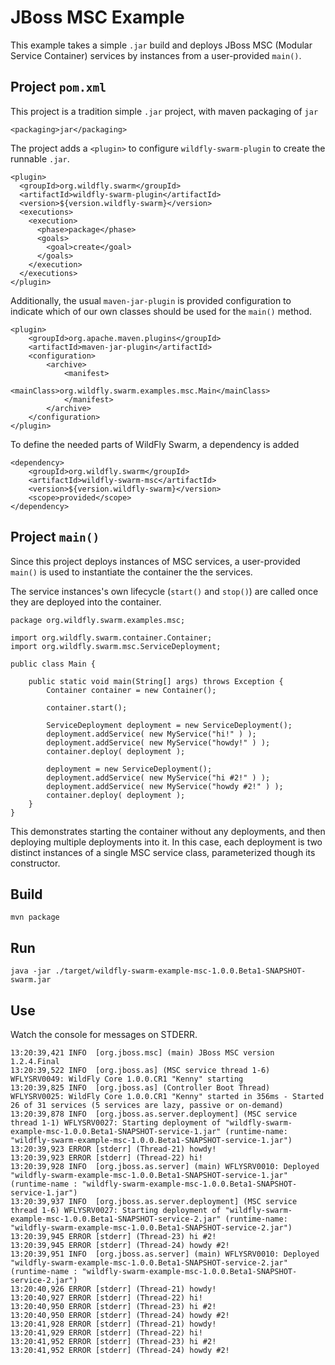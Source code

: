 # JBoss MSC Example

This example takes a simple `.jar` build and deploys
JBoss MSC (Modular Service Container) services by 
instances from a user-provided `main()`.

## Project `pom.xml`

This project is a tradition simple `.jar` project, with maven packaging
of `jar`

    <packaging>jar</packaging>

The project adds a `<plugin>` to configure `wildfly-swarm-plugin` to
create the runnable `.jar`.

    <plugin>
      <groupId>org.wildfly.swarm</groupId>
      <artifactId>wildfly-swarm-plugin</artifactId>
      <version>${version.wildfly-swarm}</version>
      <executions>
        <execution>
          <phase>package</phase>
          <goals>
            <goal>create</goal>
          </goals>
        </execution>
      </executions>
    </plugin>

Additionally, the usual `maven-jar-plugin` is provided configuration
to indicate which of our own classes should be used for the `main()`
method. 

    <plugin>
        <groupId>org.apache.maven.plugins</groupId>
        <artifactId>maven-jar-plugin</artifactId>
        <configuration>
            <archive>
                <manifest>
                    <mainClass>org.wildfly.swarm.examples.msc.Main</mainClass>
                </manifest>
            </archive>
        </configuration>
    </plugin>

To define the needed parts of WildFly Swarm, a dependency is added

    <dependency>
        <groupId>org.wildfly.swarm</groupId>
        <artifactId>wildfly-swarm-msc</artifactId>
        <version>${version.wildfly-swarm}</version>
        <scope>provided</scope>
    </dependency>

## Project `main()`

Since this project deploys instances of MSC services, a user-provided
`main()` is used to instantiate the container the the services.

The service instances's own lifecycle (`start()` and `stop()`) are called
once they are deployed into the container.

    package org.wildfly.swarm.examples.msc;

    import org.wildfly.swarm.container.Container;
    import org.wildfly.swarm.msc.ServiceDeployment;
    
    public class Main {
    
        public static void main(String[] args) throws Exception {
            Container container = new Container();
    
            container.start();
    
            ServiceDeployment deployment = new ServiceDeployment();
            deployment.addService( new MyService("hi!" ) );
            deployment.addService( new MyService("howdy!" ) );
            container.deploy( deployment );
    
            deployment = new ServiceDeployment();
            deployment.addService( new MyService("hi #2!" ) );
            deployment.addService( new MyService("howdy #2!" ) );
            container.deploy( deployment );
        }
    }

This demonstrates starting the container without any deployments,
and then deploying multiple deployments into it.  In this case,
each deployment is two distinct instances of a single MSC service
class, parameterized though its constructor.


## Build

    mvn package

## Run

    java -jar ./target/wildfly-swarm-example-msc-1.0.0.Beta1-SNAPSHOT-swarm.jar


## Use

Watch the console for messages on STDERR.

    13:20:39,421 INFO  [org.jboss.msc] (main) JBoss MSC version 1.2.4.Final
    13:20:39,522 INFO  [org.jboss.as] (MSC service thread 1-6) WFLYSRV0049: WildFly Core 1.0.0.CR1 "Kenny" starting
    13:20:39,825 INFO  [org.jboss.as] (Controller Boot Thread) WFLYSRV0025: WildFly Core 1.0.0.CR1 "Kenny" started in 356ms - Started 26 of 31 services (5 services are lazy, passive or on-demand)
    13:20:39,878 INFO  [org.jboss.as.server.deployment] (MSC service thread 1-1) WFLYSRV0027: Starting deployment of "wildfly-swarm-example-msc-1.0.0.Beta1-SNAPSHOT-service-1.jar" (runtime-name: "wildfly-swarm-example-msc-1.0.0.Beta1-SNAPSHOT-service-1.jar")
    13:20:39,923 ERROR [stderr] (Thread-21) howdy!
    13:20:39,923 ERROR [stderr] (Thread-22) hi!
    13:20:39,928 INFO  [org.jboss.as.server] (main) WFLYSRV0010: Deployed "wildfly-swarm-example-msc-1.0.0.Beta1-SNAPSHOT-service-1.jar" (runtime-name : "wildfly-swarm-example-msc-1.0.0.Beta1-SNAPSHOT-service-1.jar")
    13:20:39,937 INFO  [org.jboss.as.server.deployment] (MSC service thread 1-6) WFLYSRV0027: Starting deployment of "wildfly-swarm-example-msc-1.0.0.Beta1-SNAPSHOT-service-2.jar" (runtime-name: "wildfly-swarm-example-msc-1.0.0.Beta1-SNAPSHOT-service-2.jar")
    13:20:39,945 ERROR [stderr] (Thread-23) hi #2!
    13:20:39,945 ERROR [stderr] (Thread-24) howdy #2!
    13:20:39,951 INFO  [org.jboss.as.server] (main) WFLYSRV0010: Deployed "wildfly-swarm-example-msc-1.0.0.Beta1-SNAPSHOT-service-2.jar" (runtime-name : "wildfly-swarm-example-msc-1.0.0.Beta1-SNAPSHOT-service-2.jar")
    13:20:40,926 ERROR [stderr] (Thread-21) howdy!
    13:20:40,927 ERROR [stderr] (Thread-22) hi!
    13:20:40,950 ERROR [stderr] (Thread-23) hi #2!
    13:20:40,950 ERROR [stderr] (Thread-24) howdy #2!
    13:20:41,928 ERROR [stderr] (Thread-21) howdy!
    13:20:41,929 ERROR [stderr] (Thread-22) hi!
    13:20:41,952 ERROR [stderr] (Thread-23) hi #2!
    13:20:41,952 ERROR [stderr] (Thread-24) howdy #2!






